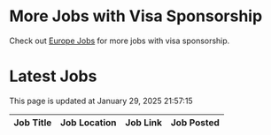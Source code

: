# More Jobs with Visa Sponsorship

Check out [Europe Jobs](https://github.com/sureshparimi/europejobs#latest-jobs) for more jobs with visa sponsorship.

# Latest Jobs

This page is updated at January 29, 2025 21:57:15

| Job Title | Job Location | Job Link | Job Posted |
| --- | --- | --- | --- |
